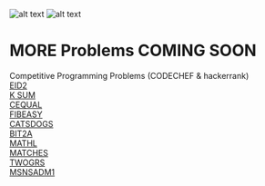 ![alt text](https://hacktoberfest.digitalocean.com/assets/logo-hf19-header-8245176fe235ab5d942c7580778a914110fa06a23c3d55bf40e2d061809d8785.svg)
![alt text](https://github.com/shashank077/Problems/blob/master/a12b438012c5b6d241997ecabf1847cc.png)
# MORE Problems COMING SOON
Competitive Programming Problems (CODECHEF &amp; hackerrank)\
[EID2](https://www.codechef.com/problems/EID2)\
[K SUM](https://www.codechef.com/ALCM2019/problems/ALC002)\
[CEQUAL](https://www.codechef.com/problems/CEQUAL)\
[FIBEASY](https://www.codechef.com/SEPT19B/problems/FIBEASY)\
[CATSDOGS](https://www.codechef.com/problems/CATSDOGS)\
[BIT2A](https://www.codechef.com/BIT22019/problems/BIT2A)\
[MATHL](https://www.codechef.com/BIT22019/problems/MATHL)\
[MATCHES](https://www.codechef.com/COOK110B/problems/MATCHES)\
[TWOGRS](https://www.codechef.com/COOK110B/problems/TWOGRS)\
[MSNSADM1](https://www.codechef.com/AUG19B/problems/MSNSADM1)


